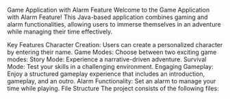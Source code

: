Game Application with Alarm Feature
Welcome to the Game Application with Alarm Feature! This Java-based application combines gaming and alarm functionalities, allowing users to immerse themselves in an adventure while managing their time effectively.

Key Features
Character Creation: Users can create a personalized character by entering their name.
Game Modes: Choose between two exciting game modes:
Story Mode: Experience a narrative-driven adventure.
Survival Mode: Test your skills in a challenging environment.
Engaging Gameplay: Enjoy a structured gameplay experience that includes an introduction, gameplay, and an outro.
Alarm Functionality: Set an alarm to manage your time while playing.
File Structure
The project consists of the following files: 
